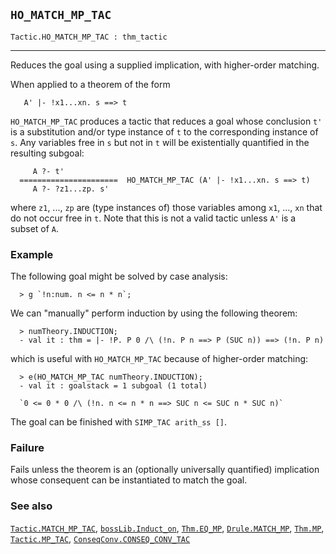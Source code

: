 ## `HO_MATCH_MP_TAC`

``` hol4
Tactic.HO_MATCH_MP_TAC : thm_tactic
```

------------------------------------------------------------------------

Reduces the goal using a supplied implication, with higher-order
matching.

When applied to a theorem of the form

``` hol4
   A' |- !x1...xn. s ==> t
```

`HO_MATCH_MP_TAC` produces a tactic that reduces a goal whose conclusion
`t'` is a substitution and/or type instance of `t` to the corresponding
instance of `s`. Any variables free in `s` but not in `t` will be
existentially quantified in the resulting subgoal:

``` hol4
     A ?- t'
  ======================  HO_MATCH_MP_TAC (A' |- !x1...xn. s ==> t)
     A ?- ?z1...zp. s'
```

where `z1`, ..., `zp` are (type instances of) those variables among
`x1`, ..., `xn` that do not occur free in `t`. Note that this is not a
valid tactic unless `A'` is a subset of `A`.

### Example

The following goal might be solved by case analysis:

``` hol4
  > g `!n:num. n <= n * n`;
```

We can "manually" perform induction by using the following theorem:

``` hol4
  > numTheory.INDUCTION;
  - val it : thm = |- !P. P 0 /\ (!n. P n ==> P (SUC n)) ==> (!n. P n)
```

which is useful with `HO_MATCH_MP_TAC` because of higher-order matching:

``` hol4
  > e(HO_MATCH_MP_TAC numTheory.INDUCTION);
  - val it : goalstack = 1 subgoal (1 total)

  `0 <= 0 * 0 /\ (!n. n <= n * n ==> SUC n <= SUC n * SUC n)`
```

The goal can be finished with `SIMP_TAC arith_ss []`.

### Failure

Fails unless the theorem is an (optionally universally quantified)
implication whose consequent can be instantiated to match the goal.

### See also

[`Tactic.MATCH_MP_TAC`](#Tactic.MATCH_MP_TAC),
[`bossLib.Induct_on`](#bossLib.Induct_on), [`Thm.EQ_MP`](#Thm.EQ_MP),
[`Drule.MATCH_MP`](#Drule.MATCH_MP), [`Thm.MP`](#Thm.MP),
[`Tactic.MP_TAC`](#Tactic.MP_TAC),
[`ConseqConv.CONSEQ_CONV_TAC`](#ConseqConv.CONSEQ_CONV_TAC)
